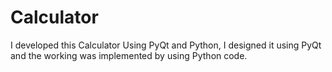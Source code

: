 # Calculator
I developed this Calculator Using PyQt and Python, I designed it using PyQt and the working was implemented by using Python code.
